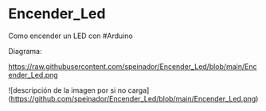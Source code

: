 # Encender_Led
Como encender un LED con #Arduino

Diagrama:

https://raw.githubusercontent.com/speinador/Encender_Led/blob/main/Encender_Led.png

![descripción de la imagen por si no carga]
(https://github.com/speinador/Encender_Led/blob/main/Encender_Led.png)
